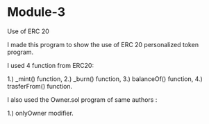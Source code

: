 # Module-3
Use of ERC 20


I made this program to show the use of ERC 20 personalized token program.

I used 4 function from ERC20:

1.) _mint() function,
2.) _burn() function,
3.) balanceOf() function,
4.) trasferFrom() function.

I also used the Owner.sol program of same authors :

1.) onlyOwner modifier.
